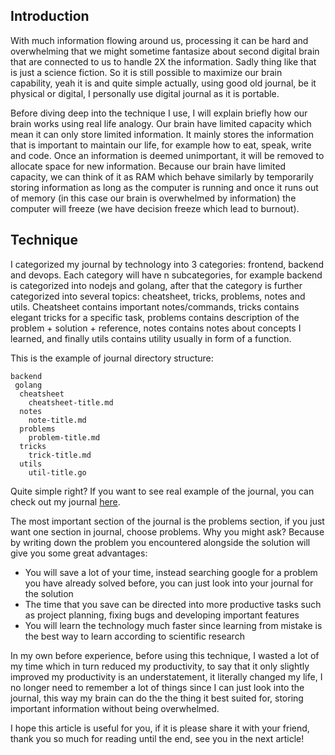 ## Introduction

With much information flowing around us, processing it can be hard and overwhelming that we might sometime fantasize about second digital brain that are connected to us to handle 2X the information. Sadly thing like that is just a science fiction. So it is still possible to maximize our brain capability, yeah it is and quite simple actually, using good old journal, be it physical or digital, I personally use digital journal as it is portable.

Before diving deep into the technique I use, I will explain briefly how our brain works using real life analogy. Our brain have limited capacity which mean it can only store limited information. It mainly stores the information that is important to maintain our life, for example how to eat, speak, write and code. Once an information is deemed unimportant, it will be removed to allocate space for new information. Because our brain have limited capacity, we can think of it as RAM which behave similarly by temporarily storing information as long as the computer is running and once it runs out of memory (in this case our brain is overwhelmed by information) the computer will freeze (we have decision freeze which lead to burnout).

## Technique

I categorized my journal by technology into 3 categories: frontend, backend and devops. Each category will have n subcategories, for example backend is categorized into nodejs and golang, after that the category is further categorized into several topics: cheatsheet, tricks, problems, notes and utils. Cheatsheet contains important notes/commands, tricks contains elegant tricks for a specific task, problems contains description of the problem + solution + reference, notes contains notes about concepts I learned, and finally utils contains utility usually in form of a function.

This is the example of journal directory structure:

```
backend
 golang
  cheatsheet
    cheatsheet-title.md
  notes
    note-title.md
  problems
    problem-title.md
  tricks
    trick-title.md
  utils
    util-title.go
```

Quite simple right? If you want to see real example of the journal, you can check out my journal [here](https://github.com/rizkyzhang/code-journal).

The most important section of the journal is the problems section, if you just want one section in journal, choose problems. Why you might ask? Because by writing down the problem you encountered alongside the solution will give you some great advantages:

- You will save a lot of your time, instead searching google for a problem you have already solved before, you can just look into your journal for the solution
- The time that you save can be directed into more productive tasks such as project planning, fixing bugs and developing important features
- You will learn the technology much faster since learning from mistake is the best way to learn according to scientific research

In my own before experience, before using this technique, I wasted a lot of my time which in turn reduced my productivity, to say that it only slightly improved my productivity is an understatement, it literally changed my life, I no longer need to remember a lot of things since I can just look into the journal, this way my brain can do the the thing it best suited for, storing important information without being overwhelmed.

I hope this article is useful for you, if it is please share it with your friend, thank you so much for reading until the end, see you in the next article!
